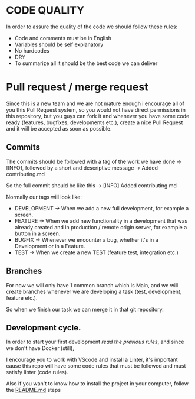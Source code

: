 # CODE QUALITY

In order to assure the quality of the code we should follow these rules:
  - Code and comments must be in English
  - Variables should be self explanatory
  - No hardcodes
  - DRY
  - To summarize all it should be the best code we can deliver



# Pull request / merge request

Since this is a new team and we are not mature enough i encourage all of you this Pull Request system, 
so you would not have direct permissions in this repository, but you guys can fork it and whenever you
have some code ready (features, bugfixes, developments etc.), create a nice Pull Request and it will
be accepted as soon as possible.


## Commits
The commits should be followed with a tag of the work we have done -> [INFO],
followed by a short and descriptive message -> Added contributing.md

So the full commit should be like this -> [INFO] Added contributing.md

Normally our tags will look like:
  - DEVELOPMENT -> When we add a new full development, for example a screen.
  - FEATURE -> When we add new functionality in a development that was already created and in production / remote origin server, for example a button in a screen.
  - BUGFIX -> Whenever we encounter a bug, whether it's in a Development or in a Feature.
  - TEST -> When we create a new TEST (feature test, integration etc.)
  

## Branches
For now we will only have 1 common branch which is Main, and we will create branches whenever we are developing a task (test, development, feature etc.).

So when we finish our task we can merge it in that git repository.


## Development cycle.
In order to start your first development *read the previous rules*, and since we don't have Docker (still),

I encourage you to work with VScode and install a Linter, it's important cause this repo will have some code rules that must be followed and must satisfy
linter (code rules).

Also if you wan't to know how to install the project in your computer, follow the [README.md](https://github.com/andresito1969/clone_wasap/blob/main/README.md) steps
